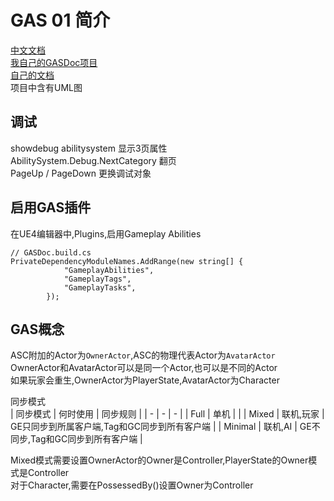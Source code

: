 # GAS 01 简介
[中文文档](https://github.com/BillEliot/GASDocumentation_Chinese)  
[我自己的GASDoc项目](https://git.code.tencent.com/solairewrite/GASDoc)  
[自己的文档](https://git.code.tencent.com/solairewrite/Notes/tree/master/UE4/%E6%8F%92%E4%BB%B6/GameplayAbilitySystem)  
项目中含有UML图 

## 调试
showdebug abilitysystem 显示3页属性  
AbilitySystem.Debug.NextCategory 翻页  
PageUp / PageDown 更换调试对象

## 启用GAS插件
在UE4编辑器中,Plugins,启用Gameplay Abilities  
```
// GASDoc.build.cs
PrivateDependencyModuleNames.AddRange(new string[] {
            "GameplayAbilities",
            "GameplayTags",
            "GameplayTasks",
        });
```

## GAS概念
ASC附加的Actor为`OwnerActor`,ASC的物理代表Actor为`AvatarActor`  
OwnerActor和AvatarActor可以是同一个Actor,也可以是不同的Actor  
如果玩家会重生,OwnerActor为PlayerState,AvatarActor为Character  

同步模式  
| 同步模式 | 何时使用 | 同步规则 |
| - | - | - |
| Full | 单机 | |
| Mixed | 联机,玩家 | GE只同步到所属客户端,Tag和GC同步到所有客户端 |
| Minimal | 联机,AI | GE不同步,Tag和GC同步到所有客户端 |

Mixed模式需要设置OwnerActor的Owner是Controller,PlayerState的Owner模式是Controller  
对于Character,需要在PossessedBy()设置Owner为Controller  

